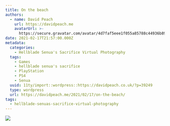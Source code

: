 ```yaml
---
title: On the beach
authors:
  - name: David Peach
    url: https://davidpeach.me
    avatarUrl: >-
      https://secure.gravatar.com/avatar/4d7faf5eee1f055a85788c44936b8995eaab6dfb004e7854ec747ccb272e91ee?s=96&d=mm&r=g
date: 2021-02-17T21:57:00.000Z
metadata:
  categories:
    - Hellblade Senua's Sacrifice Virtual Photography
  tags:
    - Games
    - hellblade senua's sacrifice
    - PlayStation
    - PS4
    - Senua
  uuid: 11ty/import::wordpress::https://davidpeach.co.uk/?p=39249
  type: wordpress
  url: https://davidpeach.me/2021/02/17/on-the-beach/
tags:
  - hellblade-senuas-sacrifice-virtual-photography
---
```

[![](/assets/On-the-beach-2048x1152-Pxo1bdikSUAG.jpg)](/assets/On-the-beach-2048x1152-Pxo1bdikSUAG.jpg)